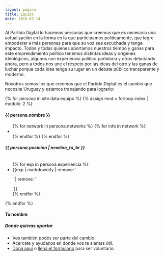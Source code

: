 ```yaml
---
layout: pagina
title: Equipo
date: 2018-03-14
---
```


<section id="equipo" class="container">
    <div class="row">
        <div class="col-lg-12">
            <p>
                Al Partido Digital lo hacemos personas que creemos que es necesaria una actualización en la forma en la que participamos politicamente, que logre empoderar a más personas para que su voz sea escuchada y tenga impacto. Todos y todas quienes aportamos nuestros tiempo y ganas para este emprendimiento político tenemos distintas ideas y orígenes ideológicos, algunos con experiencia político partidaria y otros debutando ahora, pero a todos nos une el respeto por las ideas del otro y las ganas de luchar porque cada idea tenga su lugar en un debate público transparente y moderno.
            </p>
            <p>
                Nosotros somos los que creemos que el Partido Digital es el cambio que necesita Uruguay y estamos trabajando para lograrlo:
            </p>
        </div>
    </div>
    <div class="container">
        {% for persona in site.data.equipo %}
            {% assign mod = forloop.index | modulo: 2 %}
            <section class="row separador">
                <div class="row mt-3 text-center">
                    <div class="col-lg-3 float-md-left">
                        <h4 class="pb-0">{{ persona.nombre }}</h4>
                        <ul class="list-inline m-0 p-0">
                            {% for network in persona.networks %}
                                {% for info in network %}
                                    <li class="list-inline-item"><a href="{{ info[1] }}" target="_blank"><i class="fa fa-{{ info[0] }}" aria-hidden="true"></i></a></li>
                                {% endfor %}
                            {% endfor %}
                        </ul>
                        <h5>{{ persona.posicion | newline_to_br }}</h5>
                    </div>
                    <div class="col-lg-3 float-md-left">
                        <img class="rounded-circle img-responsive img-center mb-1" src="/assets/img/equipo/{{ persona.img }}?" alt="">  
                    </div>
                    <div class="col-lg-6">
                        <ul class="list-group">
                            {% for exp in persona.experiencia %}
                                <li class="list-group-item">
                                    {{exp | markdownify | remove: '<p>' | remove: '</p>'}}
                                </li>
                            {% endfor %}
                        </ul>
                    </div>
                </div>
            </section>       
        {% endfor %}
        <div class="row mt-3 text-center">
            <div class="col-lg-3 float-md-left">
                <h4 class="pb-0">Tu nombre</h4>
                <h5>Donde quieras aportar</h5>
            </div>
            <div class="col-lg-3 float-md-left">
                <span class="btn-circle p-x-3 p-y-2 mb-1" style="width: 12rem;height: 12rem;font-size: 7.5rem; background-color: transparent;">
                <i class="fa fa-user" aria-hidden="true"></i>
            </span>  
            </div>
            <div class="col-lg-6">
                <ul class="list-group">
                    <li class="list-group-item">Vos también podés ser parte del cambio.</li>
                    <li class="list-group-item">Acercate y ayudanos en donde vos te sientas útil.</li>
                    <li class="list-group-item"><a href="/donar">Dona aquí</a> o <a href="/voluntariado">llena el formulario</a> para ser voluntario.</li>
                </ul>
            </div>
        </div>
    </div>
</section>
